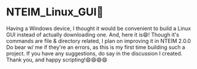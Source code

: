 # NTEIM_Linux_GUI🐧

Having a Windows device, I thought it would be convenient to build a Linux GUI instead of actually downloading one. And, here it is😄! 
Though it's commands are file & directory related, I plan on improving it in NTEIM 2.0.0 
Do bear w/ me if they're an errors, as this is my first time building such a project. If you have any suggestions, do say in the discussion I created.
Thank you, and happy scripting!😄😄😄😄
